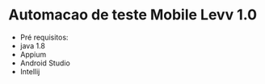 # Automacao de teste Mobile Levv 1.0
* Pré requisitos:
* java 1.8
* Appium
* Android Studio
* Intellij
